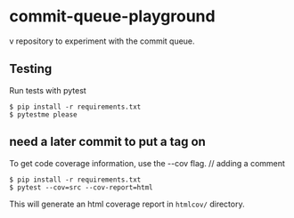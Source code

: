 # commit-queue-playground

v repository to experiment with the commit queue.

## Testing

Run tests with pytest

```
$ pip install -r requirements.txt
$ pytestme please
```

## need a later commit to put a tag on

To get code coverage information, use the --cov flag.
// adding a comment

```
$ pip install -r requirements.txt
$ pytest --cov=src --cov-report=html
```

This will generate an html coverage report in `htmlcov/` directory.
